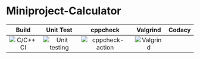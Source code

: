 # Miniproject-Calculator
|Build|Unit Test|cppcheck|Valgrind|Codacy|
|:--:|:--:|:--:|:--:|:--:|
|![C/C++ CI](https://github.com/99003146/Miniproject-Calculator/workflows/C/C++%20CI/badge.svg)|![Unit testing](https://github.com/99003146/Miniproject-Calculator/workflows/Unit%20testing/badge.svg)|![cppcheck-action](https://github.com/99003146/Miniproject-Calculator/workflows/cppcheck-action/badge.svg)|![Valgrind](https://github.com/99003146/Miniproject-Calculator/workflows/Valgrind/badge.svg)|

